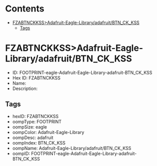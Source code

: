



Contents
========

* [FZABTNCKKSS>Adafruit-Eagle-Library/adafruit/BTN_CK_KSS](#fzabtnckkssadafruit-eagle-libraryadafruitbtn_ck_kss)
	* [Tags](#tags)

# FZABTNCKKSS>Adafruit-Eagle-Library/adafruit/BTN_CK_KSS

- ID: FOOTPRINT-eagle-Adafruit-Eagle-Library-adafruit-BTN_CK_KSS
- Hex ID: FZABTNCKKSS
- Name: 
- Description: 

## Tags

- hexID: FZABTNCKKSS
- oompType: FOOTPRINT
- oompSize: eagle
- oompColor: Adafruit-Eagle-Library
- oompDesc: adafruit
- oompIndex: BTN_CK_KSS
- oompName: Adafruit-Eagle-Library/adafruit/BTN_CK_KSS
- oompID: FOOTPRINT-eagle-Adafruit-Eagle-Library-adafruit-BTN_CK_KSS
